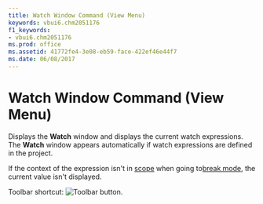 ```yaml
---
title: Watch Window Command (View Menu)
keywords: vbui6.chm2051176
f1_keywords:
- vbui6.chm2051176
ms.prod: office
ms.assetid: 41772fe4-3e08-eb59-face-422ef46e44f7
ms.date: 06/08/2017
---
```



# Watch Window Command (View Menu)

Displays the **Watch** window and displays the current watch expressions. The **Watch** window appears automatically if watch expressions are defined in the project.

If the context of the expression isn't in [scope](vbe-glossary.md) when going to[break mode](vbe-glossary.md), the current value isn't displayed.

Toolbar shortcut: 
![Toolbar button](images/tbr_wawd_ZA01201768.gif).


